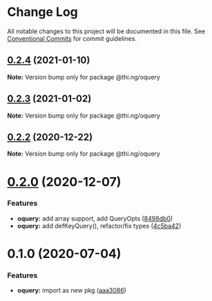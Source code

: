 # Change Log

All notable changes to this project will be documented in this file.
See [Conventional Commits](https://conventionalcommits.org) for commit guidelines.

## [0.2.4](https://github.com/thi-ng/umbrella/compare/@thi.ng/oquery@0.2.3...@thi.ng/oquery@0.2.4) (2021-01-10)

**Note:** Version bump only for package @thi.ng/oquery





## [0.2.3](https://github.com/thi-ng/umbrella/compare/@thi.ng/oquery@0.2.2...@thi.ng/oquery@0.2.3) (2021-01-02)

**Note:** Version bump only for package @thi.ng/oquery





## [0.2.2](https://github.com/thi-ng/umbrella/compare/@thi.ng/oquery@0.2.1...@thi.ng/oquery@0.2.2) (2020-12-22)

**Note:** Version bump only for package @thi.ng/oquery





# [0.2.0](https://github.com/thi-ng/umbrella/compare/@thi.ng/oquery@0.1.15...@thi.ng/oquery@0.2.0) (2020-12-07)


### Features

* **oquery:** add array support, add QueryOpts ([8498db0](https://github.com/thi-ng/umbrella/commit/8498db037216a6ebcd15cb76a141fedc88feecf3))
* **oquery:** add defKeyQuery(), refactor/fix types ([4c5ba42](https://github.com/thi-ng/umbrella/commit/4c5ba4256c3b56f4d1e70069675e39f26ac11887))





# 0.1.0 (2020-07-04)


### Features

* **oquery:** import as new pkg ([aaa3086](https://github.com/thi-ng/umbrella/commit/aaa30865d3318c06ab8f32862058a06af89ec8cc))
